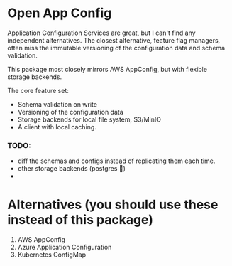 # Open App Config

Application Configuration Services are great, but I can't find any independent alternatives. The closest alternative, feature flag managers, often miss the immutable versioning of the configuration data and schema validation.

This package most closely mirrors AWS AppConfig, but with flexible storage backends.

The core feature set:
- Schema validation on write
- Versioning of the configuration data
- Storage backends for local file system, S3/MinIO
- A client with local caching.


### TODO:
- diff the schemas and configs instead of replicating them each time.
- other storage backends (postgres :eyes:)
-

# Alternatives (you should use these instead of this package)
1. AWS AppConfig
2. Azure Application Configuration
3. Kubernetes ConfigMap
